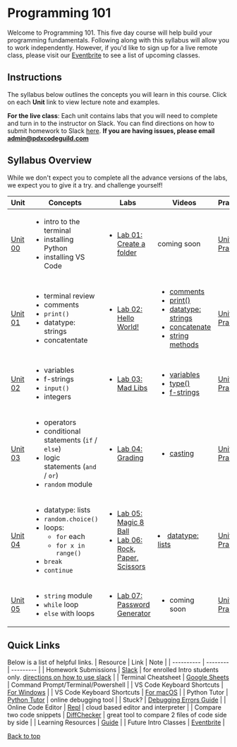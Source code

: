 # <a id="top"></a>Programming 101

Welcome to Programming 101. This five day course will help build your programming fundamentals. Following along with this syllabus will allow you to work independently. However, if you'd like to sign up for a live remote class, please visit our [Eventbrite](https://www.eventbrite.com/o/pdx-code-guild-17959456298) to see a list of upcoming classes.

## Instructions

The syllabus below outlines the concepts you will learn in this course. Click on each **Unit** link to view lecture note and examples.

**For the live class**: Each unit contains labs that you will need to complete and turn in to the instructor on Slack. You can find directions on how to submit homework to Slack [here](/docs/slack.md). **If you are having issues, please email admin@pdxcodeguild.com**

## Syllabus Overview

While we don't expect you to complete all the advance versions of the labs, we expect you to give it a try. and challenge yourself!

|   Unit   |  Concepts  |   Labs   |  Videos  | Practice |
| -------- | ---------- | -------- | -------- | -------- |
| [Unit 00](/units/unit-0.md) | <ul><li>intro to the terminal</li> <li>installing Python</li> <li>installing VS Code</li></ul> | <ul><li>[Lab 01: Create a folder](/labs/pdxfolder.md)</li></ul> | coming soon | [Unit 00 Practice](/practice/unit_0/exercise_1.md) |                                                                                                      
| [Unit 01](/units/unit-1.md) | <ul><li>terminal review</li> <li>comments</li> <li>`print()`</li> <li>datatype: strings</li> <li>concatentate</li>                               | <ul><li>[Lab 02: Hello World!](/labs/hello.md)</li></ul>                                                            | <ul> <li><a href="https://youtu.be/YKRYs8QDWZQ" target="_blank">comments</a></li> <li><a href="https://youtu.be/KmSPjRxr4GA" target="_blank">print()</a></li> <li><a href="https://youtu.be/wbLLxCEQ2do" target="_blank">datatype: strings</a></li> <li><a href="https://youtu.be/7Fq19HrS9wA" target="_blank">concatenate</a></li> <li><a href="https://youtu.be/BDaZMU3iuKw" target="_blank">string methods</a></li></ul> | [Unit 01 Practice](/practice/unit_1/)|                                                                                             
| [Unit 02](/units/unit-2.md) | <ul><li>variables</li> <li>f-strings</li> <li>`input()`</li> <li>integers</li>                                                                    | <ul> <li>[Lab 03: Mad Libs](/labs/madlibs.md)</li> </ul>                                                            | <ul> <li><a target="_blank" href="https://youtu.be/ft0vAxHnkGw">variables</a></li> <li><a target="_blank" href="https://youtu.be/xfYXx2zBYJo">type()</a></li> <li><a href="https://youtu.be/s-3SyF9wZqY" target="_blank">f-strings</a></li></ul> |[Unit 02 Practice](/practice/unit_2)|                                                                                                                            
| [Unit 03](/units/unit-3.md) | <ul><li>operators</li> <li>conditional statements (`if` / `else`)</li> <li>logic statements (`and` / `or`)</li><li>`random` module</li> </ul>                         | <ul><li>[Lab 04: Grading](/labs/grading.md)</li> </ul>                                                              | <ul><li><a target="_blank" href="https://youtu.be/yljHWm1shiE">casting</a></li></li>|[Unit 03 Practice](/practice/unit_3/)                                                                                                                                                                             
| [Unit 04](/units/unit-4.md) |     <ul><li>datatype: lists</li> <li>`random.choice()`</li> <li>loops: <ul><li>`for` each</li><li>`for x in range()`</li></ul></li>  <li>`break`</li> <li>`continue`</li></ul> | <ul><li>[Lab 05: Magic 8 Ball](/labs/magic-8-ball.md) </li> <li>[Lab 06: Rock, Paper, Scissors](/labs/rps.md) </ul> | <li><a href="https://youtu.be/TjQv--wrc3o" target="_blank">datatype: lists</a></li>|[Unit 04 Practice](/practice/unit_4/exercise_1.md)                                                                                                                                 
| [Unit 05](/units/unit-5.md) | <ul><li>`string` module</li> <li>`while` loop</li> <li>`else` with loops</li></ul>                                                                            | <ul><li>[Lab 07: Password Generator](/labs/password_generator.md)</li> </ul>                                        | <ul><li>coming soon</ul></li>           |[Unit 05 Practice](/practice/unit_5/)                                                                                                                                                                                                                                                                                                                                                                                    |

## Quick Links

Below is a list of helpful links.
| Resource | Link | Note |
| ---------- | -------- | --------- |
| Homework Submissions | [Slack](https://app.slack.com/client/TH5A28SJ0/CH6DE8QK1) | for enrolled Intro students only. [directions on how to use slack](/docs/slack.md) |
| Terminal Cheatsheet | [Google Sheets](https://docs.google.com/spreadsheets/d/18WWrry7RI2zzJlTsUHQLCsElNjiVVuMGjowBKZ5DPH8/edit#gid=0) | Command Prompt/Terminal/Powershell |
| VS Code Keyboard Shortcuts | [For Windows](https://code.visualstudio.com/shortcuts/keyboard-shortcuts-windows.pdf) |
| VS Code Keyboard Shortcuts | [For macOS](https://code.visualstudio.com/shortcuts/keyboard-shortcuts-macos.pdf) |
| Python Tutor | [Python Tutor](http://pythontutor.com/visualize.html#mode=edit) | online debugging tool |
| Stuck? | [Debugging Errors Guide](https://github.com/PdxCodeGuild/IntroToProgramming/blob/master/documentation/troubleshooting.md) |
| Online Code Editor | [Repl](https://repl.it) | cloud based editor and interpreter |
| Compare two code snippets | [DiffChecker](https://www.diffchecker.com/) | great tool to compare 2 files of code side by side |
| Learning Resources | [Guide](https://github.com/PdxCodeGuild/IntroToProgramming/blob/master/documentation/resources.md) | | Future Intro Classes | [Eventbrite](https://www.eventbrite.com/o/pdx-code-guild-17959456298) |

[Back to top](#top)
